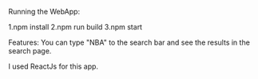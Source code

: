 Running the WebApp:

1.npm install
2.npm run build
3.npm start

Features:
You can type "NBA" to the search bar and see the results in the search page.

I used ReactJs for this app.
